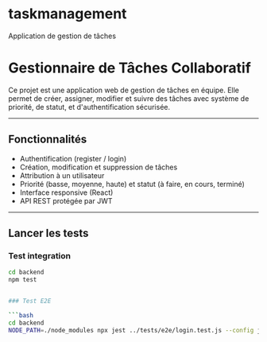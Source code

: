 # taskmanagement
Application de gestion de tâches

# Gestionnaire de Tâches Collaboratif

Ce projet est une application web de gestion de tâches en équipe. Elle permet de créer, assigner, modifier et suivre des tâches avec système de priorité, de statut, et d'authentification sécurisée.

---

## Fonctionnalités

- Authentification (register / login)
- Création, modification et suppression de tâches
- Attribution à un utilisateur
- Priorité (basse, moyenne, haute) et statut (à faire, en cours, terminé)
- Interface responsive (React)
- API REST protégée par JWT

---

## Lancer les tests

### Test integration

```bash
cd backend
npm test


### Test E2E

```bash
cd backend
NODE_PATH=./node_modules npx jest ../tests/e2e/login.test.js --config jest.config.js
